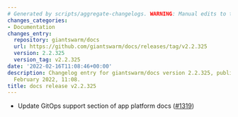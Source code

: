 ```yaml
---
# Generated by scripts/aggregate-changelogs. WARNING: Manual edits to this files will be overwritten.
changes_categories:
- Documentation
changes_entry:
  repository: giantswarm/docs
  url: https://github.com/giantswarm/docs/releases/tag/v2.2.325
  version: 2.2.325
  version_tag: v2.2.325
date: '2022-02-16T11:08:46+00:00'
description: Changelog entry for giantswarm/docs version 2.2.325, published on 16
  February 2022, 11:08.
title: docs release v2.2.325
---
```


- Update GitOps support section of app platform docs ([#1319](https://github.com/giantswarm/docs/pull/1319))
